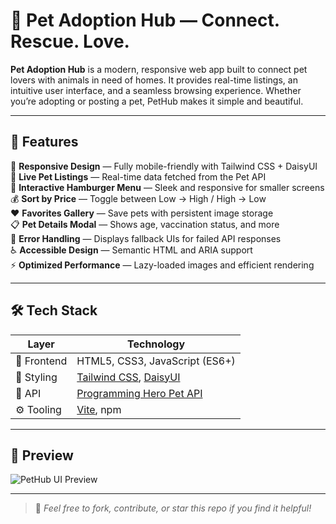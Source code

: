 # 🐾 Pet Adoption Hub — Connect. Rescue. Love.

**Pet Adoption Hub** is a modern, responsive web app built to connect pet lovers with animals in need of homes. It provides real-time listings, an intuitive user interface, and a seamless browsing experience. Whether you’re adopting or posting a pet, PetHub makes it simple and beautiful.

---

## 🚀 Features

🎯 **Responsive Design** — Fully mobile-friendly with Tailwind CSS + DaisyUI  
🔄 **Live Pet Listings** — Real-time data fetched from the Pet API  
🍔 **Interactive Hamburger Menu** — Sleek and responsive for smaller screens  
💰 **Sort by Price** — Toggle between Low → High / High → Low  
❤️ **Favorites Gallery** — Save pets with persistent image storage  
📋 **Pet Details Modal** — Shows age, vaccination status, and more  
🛑 **Error Handling** — Displays fallback UIs for failed API responses  
♿ **Accessible Design** — Semantic HTML and ARIA support  
⚡ **Optimized Performance** — Lazy-loaded images and efficient rendering

---

## 🛠 Tech Stack

| Layer        | Technology                                              |
|--------------|----------------------------------------------------------|
| 🧱 Frontend   | HTML5, CSS3, JavaScript (ES6+)                          |
| 🎨 Styling    | [Tailwind CSS](https://tailwindcss.com/), [DaisyUI](https://daisyui.com/) |
| 🔌 API        | [Programming Hero Pet API](https://openapi.programming-hero.com/api/peddy) |
| ⚙️ Tooling    | [Vite](https://vitejs.dev/), npm                        |

---

## 📸 Preview

![PetHub UI Preview](https://github.com/user-attachments/assets/8db86062-3f21-4a9e-85de-54d6f7c0681e)

---







> 🐾 *Feel free to fork, contribute, or star this repo if you find it helpful!*


 
 
